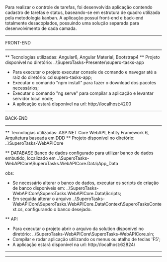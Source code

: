 Para realizar o controle de tarefas, foi desenvolvida aplicação contendo cadastro de tarefas e status, baseando-se em estrutura de quadro utilizada pela metodologia kanban.
A aplicação possui front-end e back-end totalmente desacoplados, possuindo uma solução separada para desenvolvimento de cada camada.

_______________________________________________________________________________________________________________________________________________________________________________________

FRONT-END
_______________________________________________________________________________________________________________________________________________________________________________________

** Tecnologias utilizadas: Angular6, Angular Material, Bootstrap4
** Projeto disponível no diretório: ..\SuperoTasks-Presenter\supero-tasks-app

- Para executar o projeto executar console de comando e navegar até a raiz do diretório: cd supero-tasks-app;
- Executar o comando "npm install" para fazer o download dos pacotes necessários;
- Executar o comando "ng serve" para compilar a aplicação e levantar servidor local node;
- A aplicação estará disponível na url: http://localhost:4200
_______________________________________________________________________________________________________________________________________________________________________________________

BACK-END
_______________________________________________________________________________________________________________________________________________________________________________________

** Tecnologias utilizadas: ASP.NET Core WebAPI, Entity Framework 6, Arquitetura baseada em DDD
** Projeto disponível no diretório: ..\SuperoTasks-WebAPICore

** DATABASE
Banco de dados configurado para utilizar banco de dados embutido, localizado em ..\SuperoTasks-WebAPICore\SuperoTasks.WebAPICore.Data\App_Data

obs: 
- Se necessário alterar o banco de dados, executar os scripts de criação de banco disponíveis em: ..\SuperoTasks-WebAPICore\SuperoTasks.WebAPICore.Data\Scripts;
- Em seguida alterar o arquivo ..\SuperoTasks-WebAPICore\SuperoTasks.WebAPICore.Data\Context\SuperoTasksContext.cs, configurando o banco desejado.

** API
- Para executar o projeto abrir o arquivo da solution disponível no diretório: ..\SuperoTasks-WebAPICore\SuperoTasks-WebAPICore.sln;
- Compilar e rodar aplicação utilizando os menus ou atalho de teclas 'F5';
- A aplicação estará disponível na url: http://localhost:62824/
_______________________________________________________________________________________________________________________________________________________________________________________

---------------------------------------------------------------------------------------------------------------------------------------------------------------------------------------
